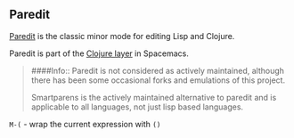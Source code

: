## Paredit

[Paredit](https://www.emacswiki.org/emacs/ParEdit) is the classic minor mode for editing Lisp and Clojure.

Paredit is part of the [Clojure layer](https://github.com/syl20bnr/spacemacs/tree/develop/layers/+lang/clojure) in Spacemacs.

> ####Info::
> Paredit is not considered as actively maintained, although there has been some occasional forks and emulations of this project.
>
> Smartparens is the actively maintained alternative to paredit and is applicable to all languages, not just lisp based languages.


`M-(` -  wrap the current expression with `()`
